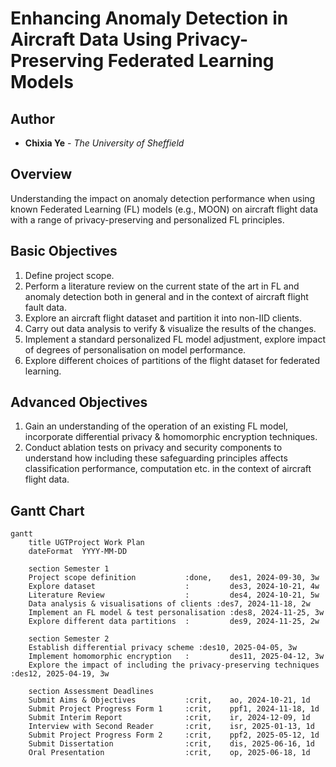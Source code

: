# Enhancing Anomaly Detection in Aircraft Data Using Privacy-Preserving Federated Learning Models

## Author
- **Chixia Ye** - *The University of Sheffield*

## Overview
Understanding the impact on anomaly detection performance when using known Federated Learning (FL) models (e.g., MOON) on aircraft flight data with a range of privacy-preserving and personalized FL principles.

## Basic Objectives

1. Define project scope.
2. Perform a literature review on the current state of the art in FL and anomaly detection both in general and in the context of aircraft flight fault data.
3. Explore an aircraft flight dataset and partition it into non-IID clients.
4. Carry out data analysis to verify & visualize the results of the changes.
5. Implement a standard personalized FL model adjustment, explore impact of degrees of personalisation on model performance.
6. Explore different choices of partitions of the flight dataset for federated learning.

## Advanced Objectives

1. Gain an understanding of the operation of an existing FL model, incorporate differential privacy & homomorphic encryption techniques.
2. Conduct ablation tests on privacy and security components to understand how including these safeguarding principles affects classification performance, computation etc. in the context of aircraft flight data.

## Gantt Chart
```mermaid
gantt
    title UGTProject Work Plan
    dateFormat  YYYY-MM-DD

    section Semester 1
    Project scope definition           :done,    des1, 2024-09-30, 3w
    Explore dataset                    :         des3, 2024-10-21, 4w
    Literature Review                  :         des4, 2024-10-21, 5w
    Data analysis & visualisations of clients :des7, 2024-11-18, 2w
    Implement an FL model & test personalisation :des8, 2024-11-25, 3w
    Explore different data partitions  :         des9, 2024-11-25, 2w

    section Semester 2
    Establish differential privacy scheme :des10, 2025-04-05, 3w
    Implement homomorphic encryption   :         des11, 2025-04-12, 3w
    Explore the impact of including the privacy-preserving techniques :des12, 2025-04-19, 3w

    section Assessment Deadlines
    Submit Aims & Objectives           :crit,    ao, 2024-10-21, 1d
    Submit Project Progress Form 1     :crit,    ppf1, 2024-11-18, 1d
    Submit Interim Report              :crit,    ir, 2024-12-09, 1d
    Interview with Second Reader       :crit,    isr, 2025-01-13, 1d
    Submit Project Progress Form 2     :crit,    ppf2, 2025-05-12, 1d
    Submit Dissertation                :crit,    dis, 2025-06-16, 1d
    Oral Presentation                  :crit,    op, 2025-06-18, 1d

